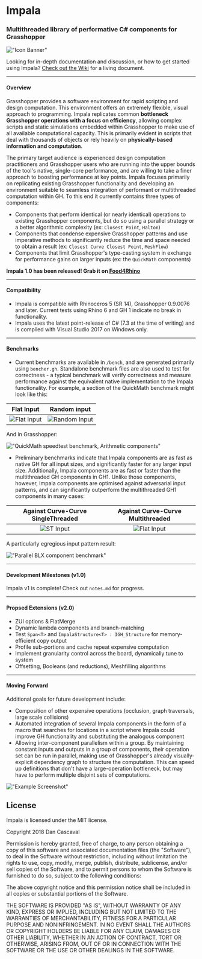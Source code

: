 # Impala

### Multithreaded library of performative C# components for Grasshopper

!["Icon Banner"](icon_banner.png)

Looking for in-depth documentation and discussion, or how to get started using Impala? [Check out the Wiki](https://github.com/dcascaval/Impala/wiki) for a living document.

---

#### Overview

Grasshopper provides a software environment for rapid scripting and design computation. This environment offers an extremely flexible, visual approach to programming. Impala replicates common **bottleneck Grasshopper operations with a focus on efficiency**, allowing complex scripts and static simulations embedded within Grasshopper to make use of all available computational capacity. This is primarily evident in scripts that deal with thousands of objects or rely heavily on **physically-based information and computation**.

The primary target audience is experienced design computation practitioners and Grasshopper users who are running into the upper bounds of the tool's native, single-core performance, and are willing to take a finer approach to boosting performance at key points. Impala focuses primarily on replicating existing Grasshopper functionality and developing an environment suitable to seamless integration of performant or multithreaded computation within GH. To this end it currently contains three types of components:

- Components that perform identical (or nearly identical) operations to existing Grasshopper components, but do so using a parallel strategy or a better algorithmic complexity (ex: `Closest Point`, `Halton`)
- Components that condense expensive Grasshopper patterns and use imperative methods to significantly reduce the time and space needed to obtain a result (ex: `Closest Curve Closest Point`, `MeshFlow`)
- Components that limit Grasshopper's type-casting system in exchange for performance gains on larger inputs (ex: the `QuickMath` components)

**Impala 1.0 has been released! Grab it on [Food4Rhino](https://www.food4rhino.com/app/impala)**

---

#### Compatibility

- Impala is compatible with Rhinoceros 5 (SR 14), Grasshopper 0.9.0076 and later. Current tests using Rhino 6 and GH 1 indicate no break in functionality.
- Impala uses the latest point-release of C# (7.3 at the time of writing) and is compiled with Visual Studio 2017 on Windows only.

---

#### Benchmarks

- Current benchmarks are available in `/bench`, and are generated primarily using `bencher.gh`. Standalone benchmark files are also used to test for correctness - a typical benchmark will verify correctness and measure performance against the equivalent native implementation to the Impala functionality. For example, a section of the QuickMath benchmark might look like this:

Flat Input                 |  Random input
:-------------------------:|:-------------------------:
![Flat Input](bench/Flat_BinAdd_Bench.jpg)  |  ![Random Input](bench/Random_BinAdd_Bench.jpg)

And in Grasshopper:

!["QuickMath speedtest benchmark, Arithmetic components"](quickmath_demo.png)

- Preliminary benchmarks indicate that Impala components are as fast as native GH for all input sizes, and significantly faster for any larger input size. Additionally, Impala components are as fast or faster than the multithreaded GH components in GH1. Unlike those components, however, Impala components are optimised against adversarial input patterns, and can significantly outperform the multithreaded GH1 components in many cases:

Against Curve-Curve SingleThreaded  | Against Curve-Curve Multithreaded
:-------------------------:|:-------------------------:
![ST Input](bench/r6_ccx_Bench.jpg)  |  ![Flat Input](bench/r6_mtx_flat_Bench.jpg)

A particularly egregious input pattern result:

!["Parallel BLX component benchmark"](parallel_benchmark.png)

---

#### Development Milestones (v1.0)

Impala v1 is complete! Check out `notes.md` for progress.

---

#### Propsed Extensions (v2.0)

- ZUI options & FlatMerge
- Dynamic lambda components and branch-matching
- Test `Span<T>` and `ImpalaStructure<T> : IGH_Structure` for memory-efficient copy output
- Profile sub-portions and cache repeat expensive computation
- Implement granularity control across the board, dynamically tune to system
- Offsetting, Booleans (and reductions), Meshfilling algorithms

---

#### Moving Forward

Additional goals for future development include:

- Composition of other expensive operations (occlusion, graph traversals, large scale collisions)
- Automated integration of several Impala components in the form of a macro that searches for locations in a script where Impala could improve GH functionality and substituting the analogous component
- Allowing inter-component parallelism within a group. By maintaining constant inputs and outputs in a group of components, their operation set can be run in parallel, making use of Grasshopper's already visually-explicit dependency graph to structure the computation. This can speed up definitions that don't have a large-operation bottleneck, but may have to perform multiple disjoint sets of computations.

!["Example Screenshot"](example_screenshot.png)

## License

Impala is licensed under the MIT license.

Copyright 2018 Dan Cascaval

Permission is hereby granted, free of charge, to any person obtaining a copy of this software and associated documentation files (the "Software"), to deal in the Software without restriction, including without limitation the rights to use, copy, modify, merge, publish, distribute, sublicense, and/or sell copies of the Software, and to permit persons to whom the Software is furnished to do so, subject to the following conditions:

The above copyright notice and this permission notice shall be included in all copies or substantial portions of the Software.

THE SOFTWARE IS PROVIDED "AS IS", WITHOUT WARRANTY OF ANY KIND, EXPRESS OR IMPLIED, INCLUDING BUT NOT LIMITED TO THE WARRANTIES OF MERCHANTABILITY, FITNESS FOR A PARTICULAR PURPOSE AND NONINFRINGEMENT. IN NO EVENT SHALL THE AUTHORS OR COPYRIGHT HOLDERS BE LIABLE FOR ANY CLAIM, DAMAGES OR OTHER LIABILITY, WHETHER IN AN ACTION OF CONTRACT, TORT OR OTHERWISE, ARISING FROM, OUT OF OR IN CONNECTION WITH THE SOFTWARE OR THE USE OR OTHER DEALINGS IN THE SOFTWARE.